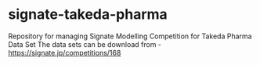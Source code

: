 # signate-takeda-pharma
Repository for managing Signate Modelling Competition for Takeda Pharma Data Set
The data sets can be download from - https://signate.jp/competitions/168
